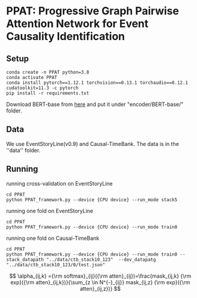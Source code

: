 # PPAT: Progressive Graph Pairwise Attention Network for Event Causality Identification

## Setup

```
conda create -n PPAT python=3.8
conda activate PPAT
conda install pytorch==1.12.1 torchvision==0.13.1 torchaudio==0.12.1 cudatoolkit=11.3 -c pytorch
pip install -r requirements.txt
```

Download BERT-base from [here](https://huggingface.co/bert-base-uncased) and put it under "encoder/BERT-base/" folder.

## Data

We use EventStoryLine(v0.9) and Causal-TimeBank. The data is in the ''data'' folder.

## Running

running cross-validation on EventStoryLine
```
cd PPAT
python PPAT_framework.py --device {CPU device} --run_mode stack5
```

running one fold on EventStoryLine
```
cd PPAT
python PPAT_framework.py --device {CPU device} --run_mode train0
```

running one fold on Causal-TimeBank
```
cd PPAT
python PPAT_framework.py --device {CPU device} --run_mode train0 --stack_datapath "../data/ctb_stack10_123"  --dev_datapatg "../data/ctb_stack10_123/0/test.json"
```

$$
\alpha_{ij,k} ={\rm softmax}_{ij}({\rm atten}_{ij})=\frac{mask_{ij,k} {\rm exp}({\rm atten}_{ij,k})}{\sum_{z \in N^{-}_{ij}} mask_{ij,z} {\rm exp}({\rm atten}_{ij,z})}
$$